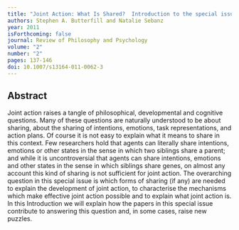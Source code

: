 ```yaml
---
title: "Joint Action: What Is Shared?  Introduction to the special issue"
authors: Stephen A. Butterfill and Natalie Sebanz
year: 2011
isForthcoming: false
journal: Review of Philosophy and Psychology
volume: "2"
number: "2"
pages: 137-146
doi: 10.1007/s13164-011-0062-3
---
```


## Abstract

Joint action raises a tangle of philosophical, developmental and cognitive questions. Many of these questions are naturally understood to be about sharing, about the sharing of intentions, emotions, task representations, and action plans. Of course it is not easy to explain what it means to share in this context. Few researchers hold that agents can literally share intentions, emotions or other states in the sense in which two siblings share a parent; and while it is uncontroversial that agents can share intentions, emotions and other states in the sense in which siblings share genes, on almost any account this kind of sharing is not sufficient for joint action. The overarching question in this special issue is which forms of sharing (if any) are needed to explain the development of joint action, to characterise the mechanisms which make effective joint action possible and to explain what joint action is. In this Introduction we will explain how the papers in this special issue contribute to answering this question and, in some cases, raise new puzzles.

